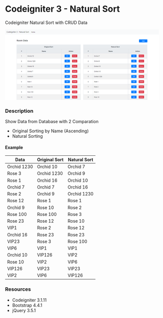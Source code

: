 # Codeigniter 3 - Natural Sort

Codeigniter Natural Sort with CRUD Data

![Screenshot](/screenshot/1.png)

### Description
Show Data from Database with 2 Comparation
- Original Sorting by Name (Ascending)
- Natural Sorting

#### Example

| Data        | Original Sort | Natural Sort |
|-------------|---------------|--------------|
| Orchid 1230 | Orchid 10     | Orchid 7     |
| Rose 3      | Orchid 1230   | Orchid 9     |
| Rose 1      | Orchid 16     | Orchid 10    |
| Orchid 7    | Orchid 7      | Orchid 16    |
| Rose 2      | Orchid 9      | Orchid 1230  |
| Rose 12     | Rose 1        | Rose 1       |
| Orchid 9    | Rose 10       | Rose 2       |
| Rose 100    | Rose 100      | Rose 3       |
| Rose 23     | Rose 12       | Rose 10      |
| VIP1        | Rose 2        | Rose 12      |
| Orchid 16   | Rose 23       | Rose 23      |
| VIP23       | Rose 3        | Rose 100     |
| VIP6        | VIP1          | VIP1         |
| Orchid 10   | VIP126        | VIP2         |
| Rose 10     | VIP2          | VIP6         |
| VIP126      | VIP23         | VIP23        |
| VIP2        | VIP6          | VIP126       |

### Resources
- Codeigniter 3.1.11
- Bootstrap 4.4.1
- jQuery 3.5.1